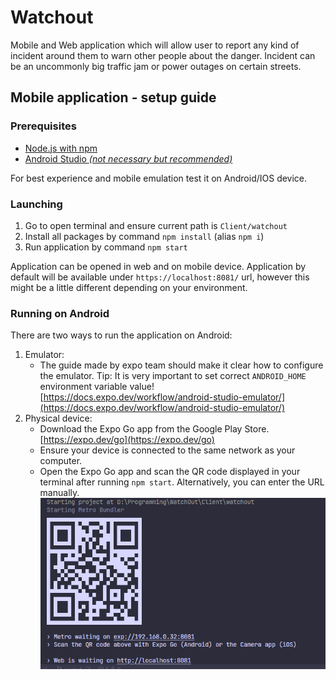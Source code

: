 # Watchout

Mobile and Web application which will allow user to report any kind of incident around them to warn other people about the danger.
Incident can be an uncommonly big traffic jam or power outages on certain streets.

## Mobile application - setup guide

### Prerequisites

- [Node.js with npm](https://nodejs.org/en/download)
- [Android Studio *(not necessary but recommended)*](https://developer.android.com/studio)

For best experience and mobile emulation test it on Android/IOS device.

### Launching

1. Go to open terminal and ensure current path is `Client/watchout`
2. Install all packages by command `npm install` (alias `npm i`)
3. Run application by command `npm start`

Application can be opened in web and on mobile device. Application by default will be available under `https://localhost:8081/` url, however this might be a little different depending on your environment.

### Running on Android

There are two ways to run the application on Android:

1. Emulator:
    - The guide made by expo team should make it clear how to configure the emulator. Tip: It is very important to set correct `ANDROID_HOME` environment variable value!  
    [https://docs.expo.dev/workflow/android-studio-emulator/](https://docs.expo.dev/workflow/android-studio-emulator/)
2. Physical device:
    - Download the Expo Go app from the Google Play Store. [https://expo.dev/go](https://expo.dev/go)
    - Ensure your device is connected to the same network as your computer.
    - Open the Expo Go app and scan the QR code displayed in your terminal after running `npm start`. Alternatively, you can enter the URL manually.
    ![Example QR Code after application launch](docs/qr-code.png)
